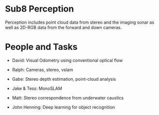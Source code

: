 Sub8 Perception
===============

Perception includes point cloud data from stereo and the imaging sonar as well as 2D-RGB data from the forward and down cameras.

# People and Tasks

* David: Visual Odometry using conventional optical flow

* Ralph: Cameras, stereo, vslam

* Gabe: Stereo depth estimation, point-cloud analysis

* Jake & Tess: MonoSLAM

* Matt: Stereo correspondence from underwater caustics

* John Henning: Deep learning for object recognition